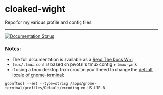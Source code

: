 # cloaked-wight
Repo for my various profile and config files
******

[![Documentation Status](https://readthedocs.org/projects/cloaked-wight/badge/?version=latest)](https://readthedocs.org/projects/cloaked-wight/?badge=latest)
  
### Notes:  
* The full documentation is available as a 
  [Read The Docs Wiki](http://cloaked-wight.readthedocs.org/en/latest/)
* `tmux/.tmux.conf` is based on pivotal's tmux config + `tmux-yank`
* if using a linux desktop from crouton you'll need to change the
 [default locale of gnome-terminal](http://unix.stackexchange.com/questions/28136/set-gnome-terminals-default-charset-to-utf8):
```
gconftool --set --type=string /apps/gnome-terminal/profiles/Default/encoding en_US.UTF-8
```


